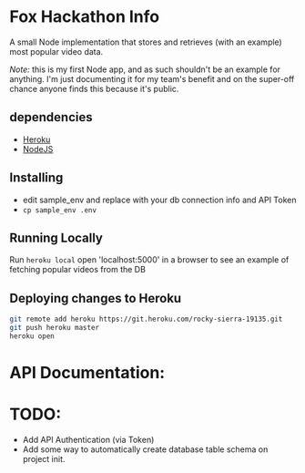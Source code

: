 # Fox Hackathon Info

A small Node implementation that stores and retrieves (with an example) most popular video data.

*Note:* this is my first Node app, and as such shouldn't be an example for anything. I'm just documenting it for my team's benefit and on the super-off chance anyone finds this because it's public.

## dependencies

* [Heroku](https://toolbelt.heroku.com/ "Heroku Toolkit")
* [NodeJS](https://nodejs.org/en/ "NodeJS")


## Installing
* edit sample_env and replace with your db connection info and API Token
* `cp sample_env .env`

## Running Locally
Run `heroku local`
open 'localhost:5000' in a browser to see an example of fetching popular videos from the DB

## Deploying changes to Heroku

``` bash
git remote add heroku https://git.heroku.com/rocky-sierra-19135.git
git push heroku master
heroku open
```

# API Documentation:

# TODO:
* Add API Authentication (via Token)
* Add some way to automatically create database table schema on project init.